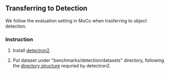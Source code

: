
## Transferring to Detection

We follow the evaluation setting in MoCo when trasferring to object detection.

### Instruction

1. Install [detectron2](https://github.com/facebookresearch/detectron2/blob/master/INSTALL.md).

1. Put dataset under "benchmarks/detection/datasets" directory,
   following the [directory structure](https://github.com/facebookresearch/detectron2/tree/master/datasets)
	 requried by detectron2.
